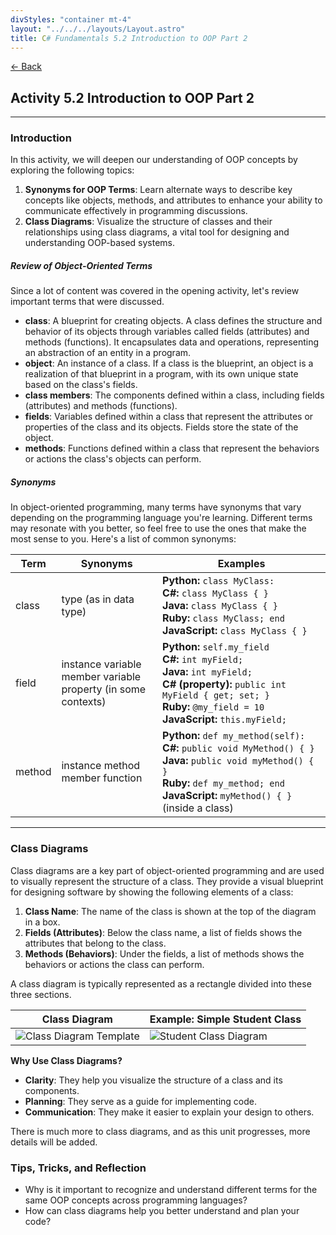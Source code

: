 ```yaml
---
divStyles: "container mt-4"
layout: "../../../layouts/Layout.astro"
title: C# Fundamentals 5.2 Introduction to OOP Part 2
---
```


[← Back](/c-sharp-fundamentals/)

## Activity 5.2 Introduction to OOP Part 2

---

### Introduction

In this activity, we will deepen our understanding of OOP concepts by exploring the following topics:

1. **Synonyms for OOP Terms**: Learn alternate ways to describe key concepts like objects, methods, and attributes to enhance your ability to communicate effectively in programming discussions.
2. **Class Diagrams**: Visualize the structure of classes and their relationships using class diagrams, a vital tool for designing and understanding OOP-based systems.

##### Review of Object-Oriented Terms

Since a lot of content was covered in the opening activity, let's review important terms that were discussed.

- **class**: A blueprint for creating objects. A class defines the structure and behavior of its objects through variables called fields (attributes) and methods (functions). It encapsulates data and operations, representing an abstraction of an entity in a program.
- **object**: An instance of a class. If a class is the blueprint, an object is a realization of that blueprint in a program, with its own unique state based on the class's fields.
- **class members**: The components defined within a class, including fields (attributes) and methods (functions).
- **fields**: Variables defined within a class that represent the attributes or properties of the class and its objects. Fields store the state of the object.
- **methods**: Functions defined within a class that represent the behaviors or actions the class's objects can perform.

##### Synonyms

In object-oriented programming, many terms have synonyms that vary depending on the programming language you're learning. Different terms may resonate with you better, so feel free to use the ones that make the most sense to you. Here's a list of common synonyms:

<table class="table w-auto table-bordered">
    <thead>
        <tr>
            <th>Term</th>
            <th>Synonyms</th>
            <th>Examples</th>
        </tr>
    </thead>
    <tbody>
        <tr>
            <td>class</td>
            <td>type (as in data type)</td>
            <td>
                <strong>Python:</strong> <code>class MyClass:</code><br />
                <strong>C#:</strong> <code>class MyClass { }</code><br />
                <strong>Java:</strong> <code>class MyClass { }</code><br />
                <strong>Ruby:</strong> <code>class MyClass; end</code><br />
                <strong>JavaScript:</strong> <code>class MyClass { }</code>
            </td>
        </tr>
        <tr>
            <td>field</td>
            <td>instance variable<br />member variable<br />property (in some contexts)</td>
            <td>
                <strong>Python:</strong> <code>self.my_field</code><br />
                <strong>C#:</strong> <code>int myField;</code><br />
                <strong>Java:</strong> <code>int myField;</code><br />
                <strong>C# (property):</strong> <code>public int MyField { get; set; }</code><br />
                <strong>Ruby:</strong> <code>@my_field = 10</code><br />
                <strong>JavaScript:</strong> <code>this.myField;</code>
            </td>
        </tr>
        <tr>
            <td>method</td>
            <td>instance method<br />member function</td>
            <td>
                <strong>Python:</strong> <code>def my_method(self):</code><br />
                <strong>C#:</strong> <code>public void MyMethod() { }</code><br />
                <strong>Java:</strong> <code>public void myMethod() { }</code><br />
                <strong>Ruby:</strong> <code>def my_method; end</code><br />
                <strong>JavaScript:</strong> <code>myMethod() { }</code> (inside a class)
            </td>
        </tr>
    </tbody>
</table>

---

### Class Diagrams

Class diagrams are a key part of object-oriented programming and are used to visually represent the structure of a class. They provide a visual blueprint for designing software by showing the following elements of a class:

1. **Class Name**: The name of the class is shown at the top of the diagram in a box.
2. **Fields (Attributes)**: Below the class name, a list of fields shows the attributes that belong to the class.
3. **Methods (Behaviors)**: Under the fields, a list of methods shows the behaviors or actions the class can perform.

A class diagram is typically represented as a rectangle divided into these three sections.

<table class="table table-bordered text-center">
    <thead>
        <tr>
            <th>Class Diagram</th>
            <th>Example: Simple Student Class
        </tr>
    </thead>
    <tbody>
        <tr>
            <td>
                <img src="/courses/c-sharp-fundamentals/class-diagram-template.png" alt="Class Diagram Template">
            </td>
            <td>
                <img src="/courses/c-sharp-fundamentals/student-class-diagram.png" alt="Student Class Diagram">
            </td>
        </tr>
    </tbody>
</table>

**Why Use Class Diagrams?**

- **Clarity**: They help you visualize the structure of a class and its components.
- **Planning**: They serve as a guide for implementing code.
- **Communication**: They make it easier to explain your design to others.

There is much more to class diagrams, and as this unit progresses, more details will be added.

### Tips, Tricks, and Reflection

- Why is it important to recognize and understand different terms for the same OOP concepts across programming languages?
- How can class diagrams help you better understand and plan your code?